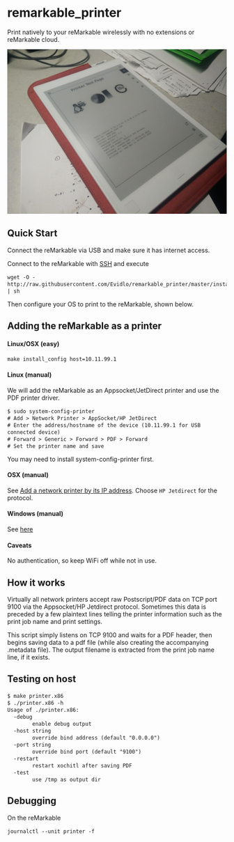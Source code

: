 # remarkable_printer

Print natively to your reMarkable wirelessly with no extensions or reMarkable cloud.

![](img.jpg)

## Quick Start

Connect the reMarkable via USB and make sure it has internet access.

Connect to the reMarkable with [SSH](https://remarkablewiki.com/tech/ssh) and execute

    wget -O - http://raw.githubusercontent.com/Evidlo/remarkable_printer/master/install.sh | sh
    
Then configure your OS to print to the reMarkable, shown below.
    
## Adding the reMarkable as a printer

#### Linux/OSX (easy)

    make install_config host=10.11.99.1

#### Linux (manual)

We will add the reMarkable as an Appsocket/JetDirect printer and use the PDF printer driver.

    $ sudo system-config-printer
    # Add > Network Printer > AppSocket/HP JetDirect
    # Enter the address/hostname of the device (10.11.99.1 for USB connected device)
    # Forward > Generic > Forward > PDF > Forward
    # Set the printer name and save
    
You may need to install system-config-printer first.
    
#### OSX (manual)

See [Add a network printer by its IP address](https://support.apple.com/guide/mac-help/add-a-printer-on-mac-mh14004/mac).  Choose `HP Jetdirect` for the protocol.

#### Windows (manual)

See [here](https://github.com/Evidlo/remarkable_printer/wiki/Windows-Setup)

#### Caveats

No authentication, so keep WiFi off while not in use.

## How it works

Virtually all network printers accept raw Postscript/PDF data on TCP port 9100 via the Appsocket/HP Jetdirect protocol.  Sometimes this data is preceded by a few plaintext lines telling the printer information such as the print job name and print settings.

This script simply listens on TCP 9100 and waits for a PDF header, then begins saving data to a pdf file (while also creating the accompanying .metadata file).  The output filename is extracted from the print job name line, if it exists.

## Testing on host

    $ make printer.x86
    $ ./printer.x86 -h
    Usage of ./printer.x86:
      -debug
            enable debug output
      -host string
            override bind address (default "0.0.0.0")
      -port string
            override bind port (default "9100")
      -restart
            restart xochitl after saving PDF
      -test
            use /tmp as output dir

## Debugging

On the reMarkable

    journalctl --unit printer -f
